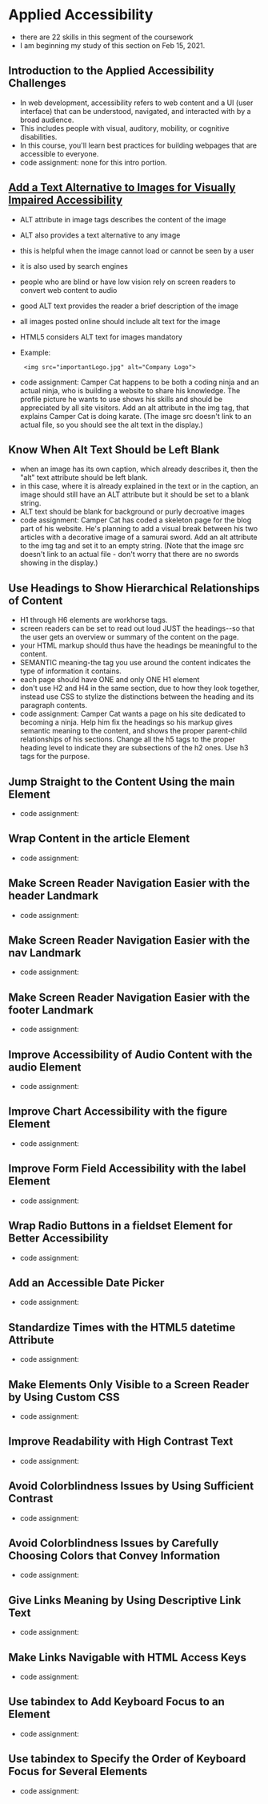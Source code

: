 # Applied Accessibility 
* there are 22 skills in this segment of the coursework 
* I am beginning my study of this section on Feb 15, 2021. 


## Introduction to the Applied Accessibility Challenges
* In web development, accessibility refers to web content and a UI (user interface) that can be understood, navigated, and interacted with by a broad audience. 
* This includes people with visual, auditory, mobility, or cognitive disabilities.
* In this course, you'll learn best practices for building webpages that are accessible to everyone.
* code assignment: none for this intro portion. 

## [Add a Text Alternative to Images for Visually Impaired Accessibility](https://www.freecodecamp.org/learn/responsive-web-design/applied-accessibility/add-a-text-alternative-to-images-for-visually-impaired-accessibility)
*  ALT attribute in image tags describes the content of the image
*  ALT also provides a text alternative to any image 
*  this is helpful when the image cannot load or cannot be seen by a user 
*  it is also used by search engines
*  people who are blind or have low vision rely on screen readers to convert web content to audio
*  good ALT text provides the reader a brief description of the image
*  all images posted online should include alt text for the image 
*  HTML5 considers ALT text for images mandatory 
*  Example:

		<img src="importantLogo.jpg" alt="Company Logo">

* code assignment: Camper Cat happens to be both a coding ninja and an actual ninja, who is building a website to share his knowledge. The profile picture he wants to use shows his skills and should be appreciated by all site visitors. Add an alt attribute in the img tag, that explains Camper Cat is doing karate. (The image src doesn't link to an actual file, so you should see the alt text in the display.)

## Know When Alt Text Should be Left Blank
* when an image has its own caption, which already describes it, then the "alt" text attribute should be left blank. 
* in this case, where it is already explained in the text or in the caption, an image should still have an ALT attribute but it should be set to a blank string. 
* ALT text should be blank for background or purly decroative images <img src="url" alt="">
* code assignment: Camper Cat has coded a skeleton page for the blog part of his website. He's planning to add a visual break between his two articles with a decorative image of a samurai sword. Add an alt attribute to the img tag and set it to an empty string. (Note that the image src doesn't link to an actual file - don't worry that there are no swords showing in the display.)

## Use Headings to Show Hierarchical Relationships of Content
* H1 through H6 elements are workhorse tags. 
* screen readers can be set to read out loud JUST the headings--so that the user gets an overview or summary of the content on the page. 
* your HTML markup should thus have the headings be meaningful to the content. 
* SEMANTIC meaning-the tag you use around the content indicates the type of information it contains. 
* each page should have ONE and only ONE H1 element
* don't use H2 and H4 in the same section, due to how they look together, instead use CSS to stylize the distinctions between the heading and its paragraph contents. 
* code assignment:  Camper Cat wants a page on his site dedicated to becoming a ninja. Help him fix the headings so his markup gives semantic meaning to the content, and shows the proper parent-child relationships of his sections. Change all the h5 tags to the proper heading level to indicate they are subsections of the h2 ones. Use h3 tags for the purpose.

## Jump Straight to the Content Using the main Element
* code assignment: 

## Wrap Content in the article Element
* code assignment:  

## Make Screen Reader Navigation Easier with the header Landmark
* code assignment:  

## Make Screen Reader Navigation Easier with the nav Landmark
* code assignment: 

## Make Screen Reader Navigation Easier with the footer Landmark
* code assignment: 

## Improve Accessibility of Audio Content with the audio Element
* code assignment: 

## Improve Chart Accessibility with the figure Element
* code assignment: 

## Improve Form Field Accessibility with the label Element
* code assignment: 

## Wrap Radio Buttons in a fieldset Element for Better Accessibility
* code assignment: 

## Add an Accessible Date Picker
* code assignment: 

## Standardize Times with the HTML5 datetime Attribute
* code assignment: 

## Make Elements Only Visible to a Screen Reader by Using Custom CSS
* code assignment: 

## Improve Readability with High Contrast Text
* code assignment:  

## Avoid Colorblindness Issues by Using Sufficient Contrast
* code assignment:  

## Avoid Colorblindness Issues by Carefully Choosing Colors that Convey Information
* code assignment:  

## Give Links Meaning by Using Descriptive Link Text
* code assignment: 

## Make Links Navigable with HTML Access Keys
* code assignment: 

## Use tabindex to Add Keyboard Focus to an Element
* code assignment: 

## Use tabindex to Specify the Order of Keyboard Focus for Several Elements
* code assignment: 

